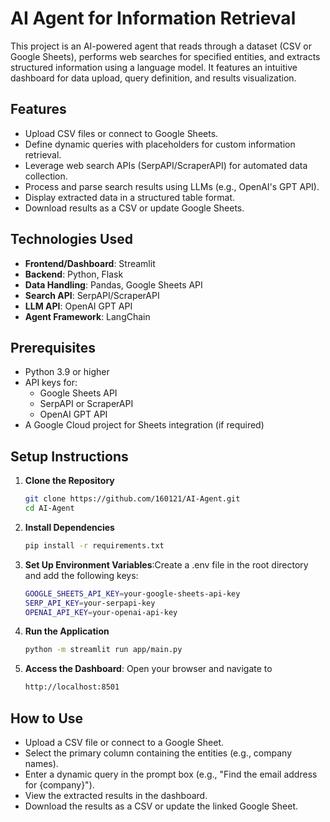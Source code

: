 # AI Agent for Information Retrieval

This project is an AI-powered agent that reads through a dataset (CSV or Google Sheets), performs web searches for specified entities, and extracts structured information using a language model. It features an intuitive dashboard for data upload, query definition, and results visualization.

## Features
- Upload CSV files or connect to Google Sheets.
- Define dynamic queries with placeholders for custom information retrieval.
- Leverage web search APIs (SerpAPI/ScraperAPI) for automated data collection.
- Process and parse search results using LLMs (e.g., OpenAI's GPT API).
- Display extracted data in a structured table format.
- Download results as a CSV or update Google Sheets.

## Technologies Used
- **Frontend/Dashboard**: Streamlit
- **Backend**: Python, Flask
- **Data Handling**: Pandas, Google Sheets API
- **Search API**: SerpAPI/ScraperAPI
- **LLM API**: OpenAI GPT API
- **Agent Framework**: LangChain

## Prerequisites
- Python 3.9 or higher
- API keys for:
  - Google Sheets API
  - SerpAPI or ScraperAPI
  - OpenAI GPT API
- A Google Cloud project for Sheets integration (if required)

## Setup Instructions
1. **Clone the Repository**
   ```bash
   git clone https://github.com/160121/AI-Agent.git
   cd AI-Agent
2. **Install Dependencies**
   ```bash
   pip install -r requirements.txt
3. **Set Up Environment Variables**:Create a .env file in the root directory and add the following keys:
   ```bash
   GOOGLE_SHEETS_API_KEY=your-google-sheets-api-key
   SERP_API_KEY=your-serpapi-key
   OPENAI_API_KEY=your-openai-api-key

4. **Run the Application**
   ```bash
   python -m streamlit run app/main.py
5. **Access the Dashboard**: Open your browser and navigate to
   ```bash
   http://localhost:8501

## How to Use
- Upload a CSV file or connect to a Google Sheet.
- Select the primary column containing the entities (e.g., company names).
- Enter a dynamic query in the prompt box (e.g., "Find the email address for {company}").
- View the extracted results in the dashboard.
- Download the results as a CSV or update the linked Google Sheet.
